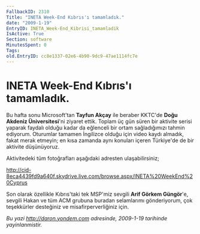 ```yaml
---
FallbackID: 2310
Title: "INETA Week-End Kıbrıs'ı tamamladık."
date: "2009-1-19"
EntryID: INETA_Week-End_Kibrisi_tamamladik
IsActive: True
Section: software
MinutesSpent: 0
Tags: 
old.EntryID: cc8e1337-02e6-4b90-9dc9-47ae1114fc7e
---
```

# INETA Week-End Kıbrıs'ı tamamladık.
Bu hafta sonu Microsoft'tan **Tayfun Akçay** ile beraber KKTC'de **Doğu
Akdeniz Üniversitesi**'ni ziyaret ettik. Toplam üç gün süren bir
aktivite serisi yaparak faydalı olduğu kadar da eğlenceli bir ortam
sağladığımızı tahmin ediyorum. Oturumlar tamamen İngilizce olduğu için
video kaydı almadık, fakat merak etmeyin; en kısa zamanda aynı konuları
içeren Türkiye'de de bir aktivite düşünüyoruz.

Aktivitedeki tüm fotoğrafları aşağıdaki adresten ulaşabilirsiniz;

<http://cid-8eca4439fd9a640f.skydrive.live.com/browse.aspx/INETA%20WeekEnd%20Cyprus>

Son olarak özellikle Kıbrıs'taki tek MSP'miz sevgili **Arif Görkem
Güngör**'e, sevgili Hakan ve tüm ACM grubuna buradan selamlarımı
gönderiyorum, çok teşekkürler desteğiniz ve misafirperverliğiniz için.



*Bu yazi http://daron.yondem.com adresinde, 2009-1-19 tarihinde yayinlanmistir.*
